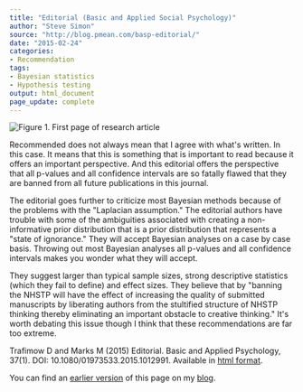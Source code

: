 ```yaml
---
title: "Editorial (Basic and Applied Social Psychology)"
author: "Steve Simon"
source: "http://blog.pmean.com/basp-editorial/"
date: "2015-02-24"
categories:
- Recommendation
tags:
- Bayesian statistics
- Hypothesis testing
output: html_document
page_update: complete
---
```


![Figure 1. First page of research article](http://www.pmean.com/new-images/15/basp-editorial01.png)

<div class="notes">

Recommended does not always mean that I agree with what's written. In this case. It means that this is something that is important to read because it offers an important perspective. And this editorial offers the perspective that all p-values and all confidence intervals are so fatally flawed that they are banned from all future publications in this journal. 

The editorial goes further to criticize most Bayesian methods because of the problems with the "Laplacian assumption." The editorial authors have trouble with some of the ambiguities associated with creating a non-informative prior distribution that is a prior distribution that represents a "state of ignorance." They will accept Bayesian analyses on a case by case basis. Throwing out most Bayesian analyses all p-values and all confidence intervals makes you wonder what they will accept. 

They suggest larger than typical sample sizes, strong descriptive statistics (which they fail to define) and effect sizes. They believe that by "banning the NHSTP will have the effect of increasing the quality of submitted manuscripts by liberating authors from the stultified structure of NHSTP thinking thereby eliminating an important obstacle to creative thinking." It's worth debating this issue though I think that these recommendations are far too extreme.

Trafimow D and Marks M (2015) Editorial. Basic and Applied Psychology, 37(1). DOI: 10.1080/01973533.2015.1012991. Available in [html format][tra1].

You can find an [earlier version][sim1] of this page on my [blog][sim2].

[sim1]: http://blog.pmean.com/basp-editorial/
[sim2]: http://blog.pmean.com

[tra1]: http://www.tandfonline.com/doi/full/10.1080/01973533.2015.1012991

</div>
